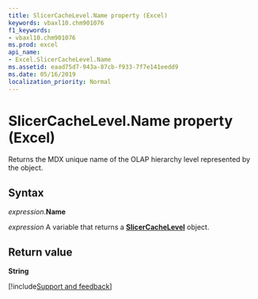 ```yaml
---
title: SlicerCacheLevel.Name property (Excel)
keywords: vbaxl10.chm901076
f1_keywords:
- vbaxl10.chm901076
ms.prod: excel
api_name:
- Excel.SlicerCacheLevel.Name
ms.assetid: eaad75d7-943a-87cb-f933-7f7e141eedd9
ms.date: 05/16/2019
localization_priority: Normal
---
```



# SlicerCacheLevel.Name property (Excel)

Returns the MDX unique name of the OLAP hierarchy level represented by the object.


## Syntax

_expression_.**Name**

_expression_ A variable that returns a **[SlicerCacheLevel](Excel.SlicerCacheLevel.md)** object.


## Return value

**String**




[!include[Support and feedback](~/includes/feedback-boilerplate.md)]